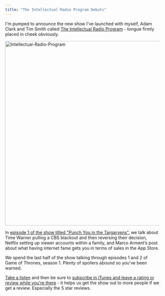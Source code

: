```yaml
---
title: "The Intellectual Radio Program Debuts"
---
```

<p>I'm pumped to announce the new show I've launched with myself, Adam Clark and Tim Smith called <a href="https://www.ssktn.com/tirp/">The Intellectual Radio Program</a> - tongue firmly placed in cheek obviously.</p>
<p><a href="https://www.ssktn.com/tirp/"><img src="https://chrisenns.com/wp-content/uploads/2013/08/Intellectual-Radio-Program-600x600.png" alt="Intellectual-Radio-Program" width="600" height="600" class="aligncenter size-large wp-image-21571" /></a></p>
<p>In <a href="https://www.ssktn.com/tirp/1/">episode 1 of the show titled "Punch You in the Targaryens"</a>, we talk about Time Warner pulling a CBS blackout and then reversing their decision, Netflix setting up viewer accounts within a family, and Marco Arment’s post about what having internet fame gets you in terms of sales in the App Store.</p>
<p>We spend the last half of the show talking through episodes 1 and 2 of Game of Thrones, season 1. Plenty of spoilers abound so you’ve been warned.</p>
<p><a href="https://www.ssktn.com/tirp/1/">Take a listen</a> and then be sure to <a href="https://itunes.apple.com/ca/podcast/intellectual-radio-program/id682246844">subscribe in iTunes and leave a rating or review while you're there</a> - it helps us get the show out to more people if we get a review. Especially the 5 star reviews.</p>
